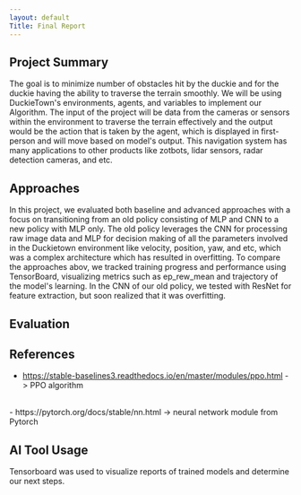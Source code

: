 ```yaml
---
layout: default
Title: Final Report
---
```


## Project Summary
The goal is to minimize number of obstacles hit by the duckie and for the duckie having the ability to traverse the terrain smoothly. We will be using DuckieTown's environments, agents, and variables to implement our Algorithm. The input of the project will be data from the cameras or sensors within the environment to traverse the terrain effectively and the output would be the action that is taken by the agent, which is displayed in first-person and will move based on model's output. This navigation system has many applications to other products like zotbots, lidar sensors, radar detection cameras, and etc. 


## Approaches
In this project, we evaluated both baseline and advanced approaches with a focus on transitioning from an old policy consisting of MLP and CNN to a new policy with MLP only. The old policy leverages the CNN for processing raw image data and MLP for decision making of all the parameters involved in the Duckietown environment like velocity, position, yaw, and etc, which was a complex architecture which has resulted in overfitting. To compare the approaches abov, we tracked training progress and performance using TensorBoard, visualizing metrics such as ep_rew_mean and trajectory of the model's learning. In the CNN of our old policy, we tested with ResNet for feature extraction, but soon realized that it was overfitting. 

## Evaluation

## References
- https://stable-baselines3.readthedocs.io/en/master/modules/ppo.html -> PPO algorithm
<br>
- https://pytorch.org/docs/stable/nn.html -> neural network module from Pytorch

## AI Tool Usage
Tensorboard was used to visualize reports of trained models and determine our next steps.
